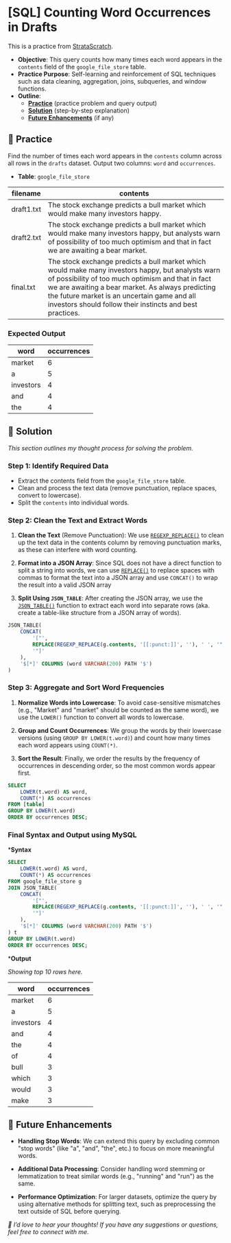 # [SQL] Counting Word Occurrences in Drafts

This is a practice from [StrataScratch](https://platform.stratascratch.com/coding/9817-find-the-number-of-times-each-word-appears-in-drafts?code_type=3). 

- **Objective**: This query counts how many times each word appears in the `contents` field of the `google_file_store` table.
- **Practice Purpose**: Self-learning and reinforcement of SQL techniques such as data cleaning, aggregation, joins, subqueries, and window functions.
- **Outline**: 
    - [**Practice**](#section-1) (practice problem and query output)
    - [**Solution**](#section-2) (step-by-step explanation)
    - [**Future Enhancements**](#section-3) (if any)


## <a name="section-1"></a>🧪 Practice 

Find the number of times each word appears in the `contents` column across all rows in the `drafts` dataset. Output two columns: `word` and `occurrences`.

- **Table**: `google_file_store`

|   filename   |   contents   |
|--------------|--------------|
|  draft1.txt  |	The stock exchange predicts a bull market which would make many investors happy.|
|  draft2.txt  |	The stock exchange predicts a bull market which would make many investors happy, but analysts warn of possibility of too much optimism and that in fact we are awaiting a bear market.|
|  final.txt   |	The stock exchange predicts a bull market which would make many investors happy, but analysts warn of possibility of too much optimism and that in fact we are awaiting a bear market. As always predicting the future market is an uncertain game and all investors should follow their instincts and best practices.|


### Expected Output

|  word   | occurrences |
|---------|-------------|
|  market |	     6      |
|    a    |      5      |
|investors|	     4      |
|  and    |    	 4      |
|  the    |	     4      |


## <a name="section-2"></a>🧠 Solution

_This section outlines my thought process for solving the problem._


### Step 1: Identify Required Data

- Extract the contents field from the `google_file_store` table.
- Clean and process the text data (remove punctuation, replace spaces, convert to lowercase).
- Split the `contents` into individual words.


### Step 2: Clean the Text and Extract Words

1. **Clean the Text** (Remove Punctuation): We use [`REGEXP_REPLACE()`](https://www.datacamp.com/doc/mysql/mysql-regexp-replace) to clean up the text data in the contents column by removing punctuation marks, as these can interfere with word counting.

2. **Format into a JSON Array**: Since SQL does not have a direct function to split a string into words, we can use [`REPLACE()`](https://www.datacamp.com/tutorial/sql-replace) to replace spaces with commas to format the text into a JSON array and use `CONCAT()` to wrap the result into a valid JSON array

3. **Split Using `JSON_TABLE`**: After creating the JSON array, we use the [`JSON_TABLE()`](https://docs.oracle.com/en/database/oracle/oracle-database/19/sqlrf/JSON_TABLE.html) function to extract each word into separate rows (aka. create a table-like structure from a JSON array of words).

```sql
JSON_TABLE(
    CONCAT(
        '["',
        REPLACE(REGEXP_REPLACE(g.contents, '[[:punct:]]', ''), ' ', '","'),
        '"]'
    ),
    '$[*]' COLUMNS (word VARCHAR(200) PATH '$')
)
```


### Step 3: Aggregate and Sort Word Frequencies

1. **Normalize Words into Lowercase**: To avoid case-sensitive mismatches (e.g., "Market" and "market" should be counted as the same word), we use the `LOWER()` function to convert all words to lowercase.

2. **Group and Count Occurrences**: We group the words by their lowercase versions (using `GROUP BY LOWER(t.word)`) and count how many times each word appears using `COUNT(*)`.

3. **Sort the Result**: Finally, we order the results by the frequency of occurrences in descending order, so the most common words appear first.

```sql
SELECT 
    LOWER(t.word) AS word,
    COUNT(*) AS occurrences
FROM [table]
GROUP BY LOWER(t.word)
ORDER BY occurrences DESC;
```


### Final Syntax and Output using MySQL

***Syntax**

```sql
SELECT 
    LOWER(t.word) AS word,
    COUNT(*) AS occurrences
FROM google_file_store g
JOIN JSON_TABLE(
    CONCAT(
        '["',
        REPLACE(REGEXP_REPLACE(g.contents, '[[:punct:]]', ''), ' ', '","'),
        '"]'
    ),
    '$[*]' COLUMNS (word VARCHAR(200) PATH '$')
) t
GROUP BY LOWER(t.word)
ORDER BY occurrences DESC;
```

***Output**

_Showing top 10 rows here._

|  word   | occurrences |
|---------|-------------|
|  market |	     6      |
|    a    |      5      |
|investors|	     4      |
|   and   |    	 4      |
|   the   |	     4      |
|   of	  |	     4      |
|   bull  |	     3      |
|  which  |	     3      |
|  would  |	     3      |
|  make   |	     3      |


## <a name="section-3"></a>🚀 Future Enhancements

- **Handling Stop Words**: We can extend this query by excluding common "stop words" (like "a", "and", "the", etc.) to focus on more meaningful words.

- **Additional Data Processing**: Consider handling word stemming or lemmatization to treat similar words (e.g., "running" and "run") as the same.

- **Performance Optimization**: For larger datasets, optimize the query by using alternative methods for splitting text, such as preprocessing the text outside of SQL before querying.


_💬 I’d love to hear your thoughts! If you have any suggestions or questions, feel free to connect with me._
